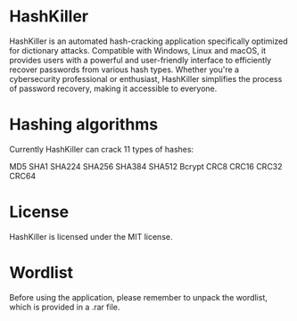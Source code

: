 # HashKiller
HashKiller is an automated hash-cracking application specifically optimized for dictionary attacks. Compatible with Windows, Linux and macOS, it provides users with a powerful and user-friendly interface to efficiently recover passwords from various hash types. Whether you're a cybersecurity professional or enthusiast, HashKiller simplifies the process of password recovery, making it accessible to everyone.

# Hashing algorithms
Currently HashKiller can crack 11 types of hashes:

MD5
SHA1
SHA224
SHA256
SHA384
SHA512
Bcrypt
CRC8
CRC16
CRC32
CRC64

# License
HashKiller is licensed under the MIT license.

# Wordlist
Before using the application, please remember to unpack the wordlist, which is provided in a .rar file.
